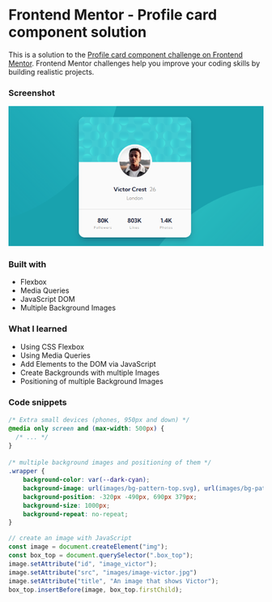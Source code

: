 # Frontend Mentor - Profile card component solution

This is a solution to the [Profile card component challenge on Frontend Mentor](https://www.frontendmentor.io/challenges/profile-card-component-cfArpWshJ). Frontend Mentor challenges help you improve your coding skills by building realistic projects. 


### Screenshot

![](./screen.png)


### Built with

- Flexbox
- Media Queries
- JavaScript DOM
- Multiple Background Images

### What I learned

- Using CSS Flexbox
- Using Media Queries
- Add Elements to the DOM via JavaScript
- Create Backgrounds with multiple Images
- Positioning of multiple Background Images


### Code snippets

```css
/* Extra small devices (phones, 950px and down) */
@media only screen and (max-width: 500px) {
  /* ... */
}

/* multiple background images and positioning of them */
.wrapper {
    background-color: var(--dark-cyan);
    background-image: url(images/bg-pattern-top.svg), url(images/bg-pattern-bottom.svg);
    background-position: -320px -490px, 690px 379px;
    background-size: 1000px;
    background-repeat: no-repeat;
}
```

```js
// create an image with JavaScript
const image = document.createElement("img"); 
const box_top = document.querySelector(".box_top");
image.setAttribute("id", "image_victor");
image.setAttribute("src", "images/image-victor.jpg")
image.setAttribute("title", "An image that shows Victor");
box_top.insertBefore(image, box_top.firstChild);
```